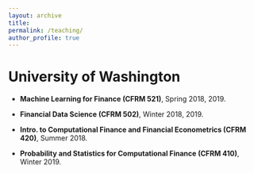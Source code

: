 ```yaml
---
layout: archive
title:
permalink: /teaching/
author_profile: true
---
```


<!-- {% include base_path %}

{% for post in site.teaching reversed %}
  {% include archive-single.html %}
{% endfor %} -->

# University of Washington

* **Machine Learning for Finance (CFRM 521)**, Spring 2018, 2019.

* **Financial Data Science (CFRM 502)**, Winter 2018, 2019.

* **Intro. to Computational Finance and Financial Econometrics (CFRM 420)**, Summer 2018.

* **Probability and Statistics for Computational Finance (CFRM 410)**, Winter 2019.